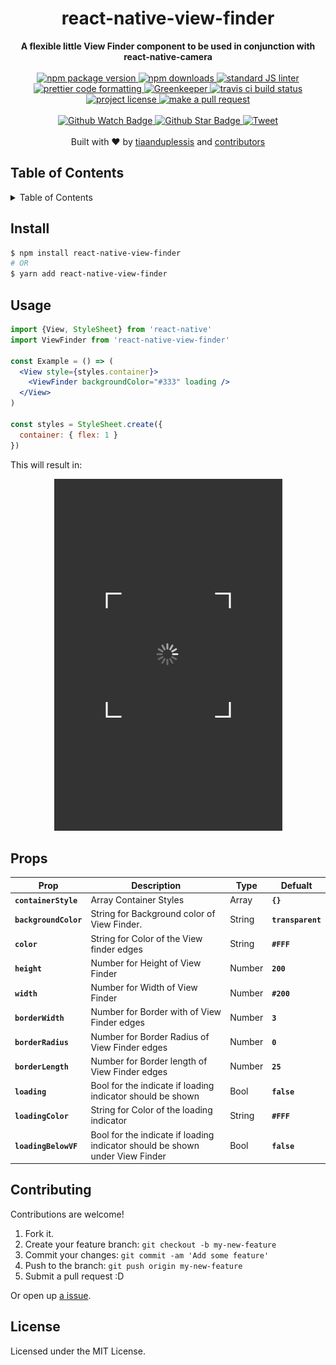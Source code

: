 
<h1 align="center">react-native-view-finder</h1>
<div align="center">
  <strong>A flexible little View Finder component to be used in conjunction with react-native-camera</strong>
</div>
<br>
<div align="center">
  <a href="https://npmjs.org/package/react-native-view-finder">
    <img src="https://img.shields.io/npm/v/react-native-view-finder.svg?style=flat-square" alt="npm package version" />
  </a>
  <a href="https://npmjs.org/package/react-native-view-finder">
  <img src="https://img.shields.io/npm/dm/react-native-view-finder.svg?style=flat-square" alt="npm downloads" />
  </a>
  <a href="https://github.com/feross/standard">
    <img src="https://img.shields.io/badge/code%20style-standard-brightgreen.svg?style=flat-square" alt="standard JS linter" />
  </a>
  <a href="https://github.com/prettier/prettier">
    <img src="https://img.shields.io/badge/styled_with-prettier-ff69b4.svg?style=flat-square" alt="prettier code formatting" />
     <a href="hhttps://greenkeeper.io/">
    <img src="https://badges.greenkeeper.io/tiaanduplessis/react-native-view-finder.svg" alt="Greenkeeper" />
  </a>
  </a>
  <a href="https://travis-ci.org/tiaanduplessis/react-native-view-finder">
    <img src="https://img.shields.io/travis/tiaanduplessis/react-native-view-finder.svg?style=flat-square" alt="travis ci build status" />
  </a>
  <a href="https://github.com/tiaanduplessis/react-native-view-finder/blob/master/LICENSE">
    <img src="https://img.shields.io/npm/l/react-native-view-finder.svg?style=flat-square" alt="project license" />
  </a>
  <a href="http://makeapullrequest.com">
    <img src="https://img.shields.io/badge/PRs-welcome-brightgreen.svg?style=flat-square" alt="make a pull request" />
  </a>
</div>
<br>
<div align="center">
  <a href="https://github.com/tiaanduplessis/react-native-view-finder/watchers">
    <img src="https://img.shields.io/github/watchers/tiaanduplessis/react-native-view-finder.svg?style=social" alt="Github Watch Badge" />
  </a>
  <a href="https://github.com/tiaanduplessis/react-native-view-finder/stargazers">
    <img src="https://img.shields.io/github/stars/tiaanduplessis/react-native-view-finder.svg?style=social" alt="Github Star Badge" />
  </a>
  <a href="https://twitter.com/intent/tweet?text=Check%20out%20react-native-view-finder!%20https://github.com/tiaanduplessis/react-native-view-finder%20%F0%9F%91%8D">
    <img src="https://img.shields.io/twitter/url/https/github.com/tiaanduplessis/react-native-view-finder.svg?style=social" alt="Tweet" />
  </a>
</div>
<br>
<div align="center">
  Built with ❤︎ by <a href="https://github.com/tiaanduplessis">tiaanduplessis</a> and <a href="https://github.com/tiaanduplessis/react-native-view-finder/contributors">contributors</a>
</div>

<h2>Table of Contents</h2>
<details>
  <summary>Table of Contents</summary>
  <li><a href="#install">Install</a></li>
  <li><a href="#usage">Usage</a></li>
  <li><a href="#contribute">Contribute</a></li>
  <li><a href="#license">License</a></li>
</details>

## Install

```sh
$ npm install react-native-view-finder
# OR
$ yarn add react-native-view-finder
```

## Usage

```jsx
import {View, StyleSheet} from 'react-native'
import ViewFinder from 'react-native-view-finder'

const Example = () => (
  <View style={styles.container}>
    <ViewFinder backgroundColor="#333" loading />
  </View>
)

const styles = StyleSheet.create({
  container: { flex: 1 }
})
```

This will result in:

<div align="center">
  <img src="example.png" alt="">
</div>

## Props

Prop | Description | Type | Defualt
------ | ------ | ------ | ------
**`containerStyle`** | Array Container Styles | Array |  **`{}`**
**`backgroundColor`** | String for Background color of View Finder. | String | **`transparent`**
**`color`** | String for Color of the View finder edges | String | **`#FFF`**
**`height`** | Number for Height of View Finder | Number | **`200`**
**`width`** | Number for Width of View Finder | Number | **`#200`**
**`borderWidth`** | Number for Border with of View Finder edges | Number | **`3`**
**`borderRadius`** | Number for Border Radius of View Finder edges | Number | **`0`**
**`borderLength `** | Number for Border length of View Finder edges | Number | **`25`**
**`loading`** | Bool for the indicate if loading indicator should be shown | Bool | **`false`**
**`loadingColor`** | String for Color of the loading indicator | String | **`#FFF`**
**`loadingBelowVF`** | Bool for the indicate if loading indicator should be shown under View Finder | Bool | **`false`**


## Contributing

Contributions are welcome!

1. Fork it.
2. Create your feature branch: `git checkout -b my-new-feature`
3. Commit your changes: `git commit -am 'Add some feature'`
4. Push to the branch: `git push origin my-new-feature`
5. Submit a pull request :D

Or open up [a issue](https://github.com/tiaanduplessis/react-native-view-finder/issues).

## License

Licensed under the MIT License.
